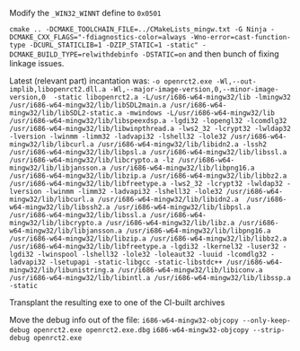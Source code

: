 Modify the `_WIN32_WINNT` define to `0x0501`

`cmake .. -DCMAKE_TOOLCHAIN_FILE=../CMakeLists_mingw.txt -G Ninja -DCMAKE_CXX_FLAGS="-fdiagnostics-color=always -Wno-error=cast-function-type -DCURL_STATICLIB=1 -DZIP_STATIC=1 -static" -DCMAKE_BUILD_TYPE=relwithdebinfo -DSTATIC=on` and then bunch of fixing linkage issues.

Latest (relevant part) incantation was:
`-o openrct2.exe -Wl,--out-implib,libopenrct2.dll.a -Wl,--major-image-version,0,--minor-image-version,0  -static libopenrct2.a -L/usr/i686-w64-mingw32/lib -lmingw32 /usr/i686-w64-mingw32/lib/libSDL2main.a /usr/i686-w64-mingw32/lib/libSDL2-static.a -mwindows -L/usr/i686-w64-mingw32/lib /usr/i686-w64-mingw32/lib/libspeexdsp.a -lgdi32 -lopengl32 -lcomdlg32 /usr/i686-w64-mingw32/lib/libwinpthread.a -lws2_32 -lcrypt32 -lwldap32 -lversion -lwinmm -limm32 -ladvapi32 -lshell32 -lole32 /usr/i686-w64-mingw32/lib/libcurl.a /usr/i686-w64-mingw32/lib/libidn2.a -lssh2 /usr/i686-w64-mingw32/lib/libpsl.a /usr/i686-w64-mingw32/lib/libssl.a /usr/i686-w64-mingw32/lib/libcrypto.a -lz /usr/i686-w64-mingw32/lib/libjansson.a /usr/i686-w64-mingw32/lib/libpng16.a /usr/i686-w64-mingw32/lib/libzip.a /usr/i686-w64-mingw32/lib/libbz2.a /usr/i686-w64-mingw32/lib/libfreetype.a -lws2_32 -lcrypt32 -lwldap32 -lversion -lwinmm -limm32 -ladvapi32 -lshell32 -lole32 /usr/i686-w64-mingw32/lib/libcurl.a /usr/i686-w64-mingw32/lib/libidn2.a  /usr/i686-w64-mingw32/lib/libssh2.a /usr/i686-w64-mingw32/lib/libpsl.a /usr/i686-w64-mingw32/lib/libssl.a /usr/i686-w64-mingw32/lib/libcrypto.a /usr/i686-w64-mingw32/lib/libz.a /usr/i686-w64-mingw32/lib/libjansson.a /usr/i686-w64-mingw32/lib/libpng16.a /usr/i686-w64-mingw32/lib/libzip.a /usr/i686-w64-mingw32/lib/libbz2.a /usr/i686-w64-mingw32/lib/libfreetype.a -lgdi32 -lkernel32 -luser32 -lgdi32 -lwinspool -lshell32 -lole32 -loleaut32 -luuid -lcomdlg32 -ladvapi32 -lsetupapi -static-libgcc -static-libstdc++ /usr/i686-w64-mingw32/lib/libunistring.a /usr/i686-w64-mingw32/lib/libiconv.a  /usr/i686-w64-mingw32/lib/libintl.a /usr/i686-w64-mingw32/lib/libssp.a -static`

Transplant the resulting exe to one of the CI-built archives

Move the debug info out of the file:
`i686-w64-mingw32-objcopy --only-keep-debug openrct2.exe openrct2.exe.dbg`
`i686-w64-mingw32-objcopy --strip-debug openrct2.exe`
